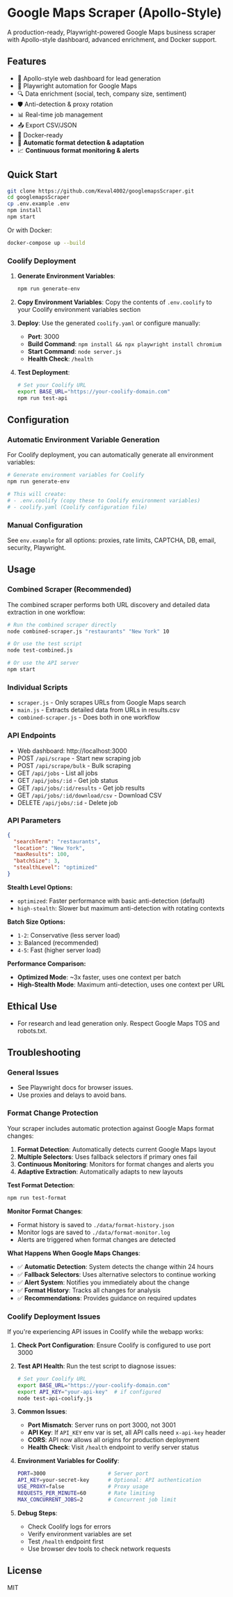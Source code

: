 # Google Maps Scraper (Apollo-Style)

A production-ready, Playwright-powered Google Maps business scraper with Apollo-style dashboard, advanced enrichment, and Docker support.

## Features
- 🎯 Apollo-style web dashboard for lead generation
- 🤖 Playwright automation for Google Maps
- 🔍 Data enrichment (social, tech, company size, sentiment)
- 🛡️ Anti-detection & proxy rotation
- 📊 Real-time job management
- 📤 Export CSV/JSON
- 🐳 Docker-ready
- 🔄 **Automatic format detection & adaptation**
- 📈 **Continuous format monitoring & alerts**

## Quick Start

```bash
git clone https://github.com/Keval4002/googlemapsScraper.git
cd googlemapsScraper
cp .env.example .env
npm install
npm start
```

Or with Docker:

```bash
docker-compose up --build
```

### Coolify Deployment

1. **Generate Environment Variables**:
   ```bash
   npm run generate-env
   ```

2. **Copy Environment Variables**: Copy the contents of `.env.coolify` to your Coolify environment variables section

3. **Deploy**: Use the generated `coolify.yaml` or configure manually:
   - **Port**: 3000
   - **Build Command**: `npm install && npx playwright install chromium`
   - **Start Command**: `node server.js`
   - **Health Check**: `/health`

4. **Test Deployment**:
   ```bash
   # Set your Coolify URL
   export BASE_URL="https://your-coolify-domain.com"
   npm run test-api
   ```

## Configuration

### Automatic Environment Variable Generation

For Coolify deployment, you can automatically generate all environment variables:

```bash
# Generate environment variables for Coolify
npm run generate-env

# This will create:
# - .env.coolify (copy these to Coolify environment variables)
# - coolify.yaml (Coolify configuration file)
```

### Manual Configuration
See `env.example` for all options: proxies, rate limits, CAPTCHA, DB, email, security, Playwright.

## Usage
### Combined Scraper (Recommended)
The combined scraper performs both URL discovery and detailed data extraction in one workflow:

```bash
# Run the combined scraper directly
node combined-scraper.js "restaurants" "New York" 10

# Or use the test script
node test-combined.js

# Or use the API server
npm start
```

### Individual Scripts
- `scraper.js` - Only scrapes URLs from Google Maps search
- `main.js` - Extracts detailed data from URLs in results.csv
- `combined-scraper.js` - Does both in one workflow

### API Endpoints
- Web dashboard: http://localhost:3000
- POST `/api/scrape` - Start new scraping job
- POST `/api/scrape/bulk` - Bulk scraping
- GET `/api/jobs` - List all jobs
- GET `/api/jobs/:id` - Get job status
- GET `/api/jobs/:id/results` - Get job results
- GET `/api/jobs/:id/download/csv` - Download CSV
- DELETE `/api/jobs/:id` - Delete job

### API Parameters
```json
{
  "searchTerm": "restaurants",
  "location": "New York",
  "maxResults": 100,
  "batchSize": 3,
  "stealthLevel": "optimized"
}
```

**Stealth Level Options:**
- `optimized`: Faster performance with basic anti-detection (default)
- `high-stealth`: Slower but maximum anti-detection with rotating contexts

**Batch Size Options:**
- `1-2`: Conservative (less server load)
- `3`: Balanced (recommended)
- `4-5`: Fast (higher server load)

**Performance Comparison:**
- **Optimized Mode**: ~3x faster, uses one context per batch
- **High-Stealth Mode**: Maximum anti-detection, uses one context per URL

## Ethical Use
- For research and lead generation only. Respect Google Maps TOS and robots.txt.

## Troubleshooting

### General Issues
- See Playwright docs for browser issues.
- Use proxies and delays to avoid bans.

### Format Change Protection

Your scraper includes automatic protection against Google Maps format changes:

1. **Format Detection**: Automatically detects current Google Maps layout
2. **Multiple Selectors**: Uses fallback selectors if primary ones fail
3. **Continuous Monitoring**: Monitors for format changes and alerts you
4. **Adaptive Extraction**: Automatically adapts to new layouts

**Test Format Detection**:
```bash
npm run test-format
```

**Monitor Format Changes**:
- Format history is saved to `./data/format-history.json`
- Monitor logs are saved to `./data/format-monitor.log`
- Alerts are triggered when format changes are detected

**What Happens When Google Maps Changes**:
- ✅ **Automatic Detection**: System detects the change within 24 hours
- ✅ **Fallback Selectors**: Uses alternative selectors to continue working
- ✅ **Alert System**: Notifies you immediately about the change
- ✅ **Format History**: Tracks all changes for analysis
- ✅ **Recommendations**: Provides guidance on required updates

### Coolify Deployment Issues

If you're experiencing API issues in Coolify while the webapp works:

1. **Check Port Configuration**: Ensure Coolify is configured to use port 3000
2. **Test API Health**: Run the test script to diagnose issues:
   ```bash
   # Set your Coolify URL
   export BASE_URL="https://your-coolify-domain.com"
   export API_KEY="your-api-key"  # if configured
   node test-api-coolify.js
   ```

3. **Common Issues**:
   - **Port Mismatch**: Server runs on port 3000, not 3001
   - **API Key**: If `API_KEY` env var is set, all API calls need `x-api-key` header
   - **CORS**: API now allows all origins for production deployment
   - **Health Check**: Visit `/health` endpoint to verify server status

4. **Environment Variables for Coolify**:
   ```bash
   PORT=3000                    # Server port
   API_KEY=your-secret-key      # Optional: API authentication
   USE_PROXY=false              # Proxy usage
   REQUESTS_PER_MINUTE=60       # Rate limiting
   MAX_CONCURRENT_JOBS=2        # Concurrent job limit
   ```

5. **Debug Steps**:
   - Check Coolify logs for errors
   - Verify environment variables are set
   - Test `/health` endpoint first
   - Use browser dev tools to check network requests

## License
MIT
